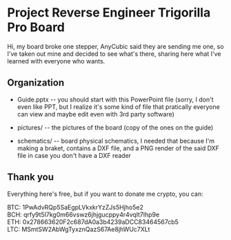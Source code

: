 # Project Reverse Engineer Trigorilla Pro Board

Hi, my board broke one stepper, AnyCubic said they are sending me one, so I've taken out mine
and decided to see what's there, sharing here what I've learned with everyone who wants.

## Organization

  - Guide.pptx -- you should start with this PowerPoint file (sorry, I don't even like PPT, but
  I realize it's some kind of file that pratically everyone can view and maybe edit even with
  3rd party software)

  - pictures/ -- the pictures of the board (copy of the ones on the guide)

  - schematics/ -- board physical schematics, I needed that because I'm making a braket,
  contains a DXF file, and a PNG render of the said DXF file in case you don't have a DXF reader

  ## Thank you

  Everything here's free, but if you want to donate me crypto, you can:

  BTC: 1PwAdvRQp5SaEgpLVkxkrYzZJs5Hjho5e2 \
  BCH: qrfy9t5l7kg0m66vswz6jhjgucppy4r4vqlt7lhp9e \
  ETH: 0x278663620F2c687dA0a3b4239aDCC83464567cb5 \
  LTC: MSmtSW2AbWgTyxznQazS67Ae8jhWUc7XLt
